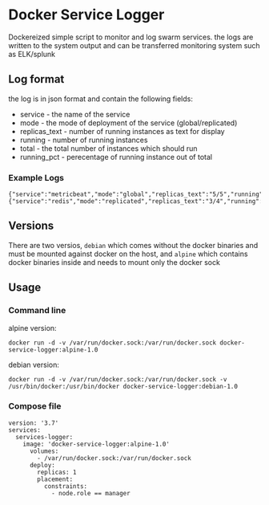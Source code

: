 # Docker Service Logger
Dockereized simple script to monitor and log swarm services. the logs are written to the system output and can be transferred monitoring system such as ELK/splunk

## Log format
the log is in json format and contain the following fields:
* service - the name of the service
* mode - the mode of deployment of the service (global/replicated)
* replicas_text - number of running instances as text for display
* running - number of running instances
* total - the total number of instances which should run
* running_pct - perecentage of running instance out of total

### Example Logs 
```
{"service":"metricbeat","mode":"global","replicas_text":"5/5","running":5,"total":5,"running_pct":1}
{"service":"redis","mode":"replicated","replicas_text":"3/4","running":3,"total":4,"running_pct":0.75}
```

## Versions
There are two versios, `debian` which comes without the docker binaries and must be mounted against docker on the host, and `alpine` which contains docker binaries inside and needs to mount only the docker sock

## Usage
### Command line
alpine version:
```
docker run -d -v /var/run/docker.sock:/var/run/docker.sock docker-service-logger:alpine-1.0
```
debian version:
```
docker run -d -v /var/run/docker.sock:/var/run/docker.sock -v /usr/bin/docker:/usr/bin/docker docker-service-logger:debian-1.0
```
### Compose file
```
version: '3.7'
services:
  services-logger:
    image: 'docker-service-logger:alpine-1.0'
      volumes:
        - /var/run/docker.sock:/var/run/docker.sock
      deploy:
        replicas: 1
        placement:
          constraints:
            - node.role == manager
```
